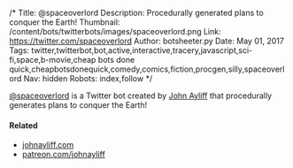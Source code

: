 /*
Title: @spaceoverlord
Description: Procedurally generated plans to conquer the Earth!
Thumbnail: /content/bots/twitterbots/images/spaceoverlord.png
Link: https://twitter.com/spaceoverlord
Author: botsheeter.py
Date: May 01, 2017
Tags: twitter,twitterbot,bot,active,interactive,tracery,javascript,sci-fi,space,b-movie,cheap bots done quick,cheapbotsdonequick,comedy,comics,fiction,procgen,silly,spaceoverlord
Nav: hidden
Robots: index,follow
*/

[@spaceoverlord](https://twitter.com/spaceoverlord) is a Twitter bot created by [John Ayliff](https://twitter.com/spaceoverlord) that procedurally generates plans to conquer the Earth! 

#### Related

- [johnayliff.com](https://johnayliff.com/)
- [patreon.com/johnayliff](https://www.patreon.com/johnayliff)
